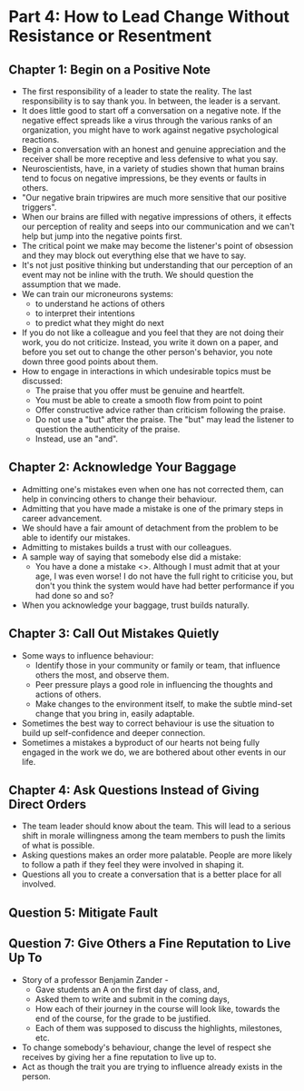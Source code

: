 # Part 4: How to Lead Change Without Resistance or Resentment

## Chapter 1: Begin on a Positive Note

* The first responsibility of a leader to state the reality. The last responsibility is to say thank you. In between, the leader is a servant. 
* It does little good to start off a conversation on a negative note. If the negative effect spreads like a virus through the various ranks of an organization, you might have to work against negative psychological reactions.
* Begin a conversation with an honest and genuine appreciation and the receiver shall be more receptive and less defensive to what you say. 
* Neuroscientists, have, in a variety of studies shown that human brains tend to focus on negative impressions, be they events or faults in others. 
* "Our negative brain tripwires are much more sensitive that our positive triggers". 
* When our brains are filled with negative impressions of others, it effects our perception of reality and seeps into our communication and we can't help but jump into the negative points first. 
* The critical point we make may become the listener's point of obsession and they may block out everything else that we have to say. 
* It's not just positive thinking but understanding that our perception of an event may not be inline with the truth. We should question the assumption that we made.
* We can train our microneurons systems:
    * to understand he actions of others
    * to interpret their intentions
    * to predict what they might do next
* If you do not like a colleague and you feel that they are not doing their work, you do not criticize. Instead, you write it down on a paper, and before you set out to change the other person's behavior, you note down three good points about them. 
* How to engage in interactions in which undesirable topics must be discussed:
    * The praise that you offer must be genuine and heartfelt. 
    * You must be able to create a smooth flow from point to point
    * Offer constructive advice rather than criticism following the praise. 
    * Do not use a "but" after the praise. The "but" may lead the listener to question the authenticity of the praise.
    * Instead, use an "and".

## Chapter 2: Acknowledge Your Baggage

* Admitting one's mistakes even when one has not corrected them, can help in convincing others to change their behaviour.
* Admitting that you have made a mistake is one of the primary steps in career advancement. 
* We should have a fair amount of detachment from the problem to be able to identify our mistakes. 
* Admitting to mistakes builds a trust with our colleagues. 
* A sample way of saying that somebody else did a mistake:
    * You have a done a mistake <>. Although I must admit that at your age, I was even worse! I do not have the full right to criticise you, but don't you think the system would have had better performance if you had done so and so? 
* When you acknowledge your baggage, trust builds naturally. 

## Chapter 3: Call Out Mistakes Quietly

* Some ways to influence behaviour: 
    * Identify those in your community or family or team, that influence others the most, and observe them. 
    * Peer pressure plays a good role in influencing the thoughts and actions of others. 
    * Make changes to the environment itself, to make the subtle mind-set change that you bring in, easily adaptable. 
* Sometimes the best way to correct behaviour is use the situation to build up self-confidence and deeper connection.
* Sometimes a mistakes a byproduct of our hearts not being fully engaged in the work we do, we are bothered about other events in our life. 

## Chapter 4: Ask Questions Instead of Giving Direct Orders 

* The team leader should know about the team. This will lead to a serious shift in morale willingness among the team members to push the limits of what is possible. 
* Asking questions makes an order more palatable. People are more likely to follow a path if they feel they were involved in shaping it. 
* Questions all you to create a conversation that is a better place for all involved. 

## Question 5: Mitigate Fault

## Question 7: Give Others a Fine Reputation to Live Up To

* Story of a professor Benjamin Zander - 
    * Gave students an A on the first day of class, and, 
    * Asked them to write and submit in the coming days, 
    * How each of their journey in the course will look like, towards the end of the course, for the grade to be justified. 
    * Each of them was supposed to discuss the highlights, milestones, etc.
* To change somebody's behaviour, change the level of respect she receives by giving her a fine reputation to live up to. 
* Act as though the trait you are trying to influence already exists in the person. 
